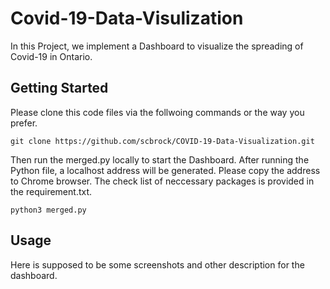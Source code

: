 # Covid-19-Data-Visulization
In this Project, we implement a Dashboard to visualize the spreading of Covid-19 in Ontario. 

## Getting Started
Please clone this code files via the follwoing commands or the way you prefer.
```
git clone https://github.com/scbrock/COVID-19-Data-Visualization.git
```
Then run the merged.py locally to start the Dashboard. After running the Python file, a localhost address will be generated. Please copy the address to Chrome browser.
The check list of neccessary packages is provided in the requirement.txt.
```
python3 merged.py 
```

## Usage
Here is supposed to be some screenshots and other description for the dashboard.
